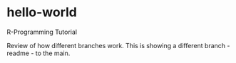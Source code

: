 # hello-world
R-Programming Tutorial

Review of how different branches work. This is showing a different branch - readme - to the main. 
